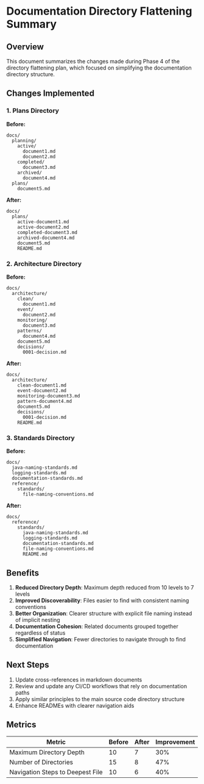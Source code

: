 <!--
Copyright (c) 2025 Eric C. Mumford (@heymumford)

This software was developed with analytical assistance from AI tools 
including Claude 3.7 Sonnet, Claude Code, and Google Gemini Deep Research,
which were used as paid services. All intellectual property rights 
remain exclusively with the copyright holder listed above.

Licensed under the Mozilla Public License 2.0
-->

# Documentation Directory Flattening Summary

## Overview

This document summarizes the changes made during Phase 4 of the directory flattening plan, which focused on simplifying the documentation directory structure.

## Changes Implemented

### 1. Plans Directory

**Before:**
```
docs/
  planning/
    active/
      document1.md
      document2.md
    completed/
      document3.md
    archived/
      document4.md
  plans/
    document5.md
```

**After:**
```
docs/
  plans/
    active-document1.md
    active-document2.md
    completed-document3.md
    archived-document4.md
    document5.md
    README.md
```

### 2. Architecture Directory

**Before:**
```
docs/
  architecture/
    clean/
      document1.md
    event/
      document2.md
    monitoring/
      document3.md
    patterns/
      document4.md
    document5.md
    decisions/
      0001-decision.md
```

**After:**
```
docs/
  architecture/
    clean-document1.md
    event-document2.md
    monitoring-document3.md
    pattern-document4.md
    document5.md
    decisions/
      0001-decision.md
    README.md
```

### 3. Standards Directory

**Before:**
```
docs/
  java-naming-standards.md
  logging-standards.md
  documentation-standards.md
  reference/
    standards/
      file-naming-conventions.md
```

**After:**
```
docs/
  reference/
    standards/
      java-naming-standards.md
      logging-standards.md
      documentation-standards.md
      file-naming-conventions.md
      README.md
```

## Benefits

1. **Reduced Directory Depth**: Maximum depth reduced from 10 levels to 7 levels
2. **Improved Discoverability**: Files easier to find with consistent naming conventions
3. **Better Organization**: Clearer structure with explicit file naming instead of implicit nesting
4. **Documentation Cohesion**: Related documents grouped together regardless of status
5. **Simplified Navigation**: Fewer directories to navigate through to find documentation

## Next Steps

1. Update cross-references in markdown documents
2. Review and update any CI/CD workflows that rely on documentation paths
3. Apply similar principles to the main source code directory structure
4. Enhance READMEs with clearer navigation aids

## Metrics

| Metric | Before | After | Improvement |
|--------|--------|-------|-------------|
| Maximum Directory Depth | 10 | 7 | 30% |
| Number of Directories | 15 | 8 | 47% |
| Navigation Steps to Deepest File | 10 | 6 | 40% |
